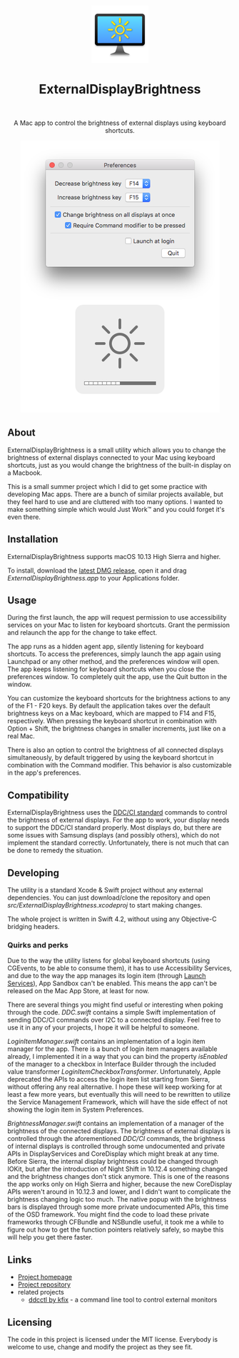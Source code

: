 <p align="center"><img src="docs/images/logo.png" alt="Logo of the project"></p>
<h1 align="center">External&shy;Display&shy;Brightness</h1>
<br>
<p align="center">A Mac app to control the brightness of external displays using keyboard shortcuts.</p>
<p align="center"><img src="docs/images/screenshots/main.png" alt="A screenshot of the application"></p>


About
-----
ExternalDisplayBrightness is a small utility which allows you to change the brightness of external displays connected to your Mac using keyboard shortcuts, just as you would change the brightness of the built-in display on a Macbook.

This is a small summer project which I did to get some practice with developing Mac apps. There are a bunch of similar projects available, but they feel hard to use and are cluttered with too many options. I wanted to make something simple which would Just Work™ and you could forget it's even there.

Installation
------------
ExternalDisplayBrightness supports macOS 10.13 High Sierra and higher.

To install, download the [latest DMG release](https://www.github.com/fnesveda/ExternalDisplayBrightness/releases/latest), open it and drag *ExternalDisplayBrightness.app* to your Applications folder.

Usage
-----
During the first launch, the app will request permission to use accessibility services on your Mac to listen for keyboard shortcuts. Grant the permission and relaunch the app for the change to take effect.

The app runs as a hidden agent app, silently listening for keyboard shortcuts. To access the preferences, simply launch the app again using Launchpad or any other method, and the preferences window will open. The app keeps listening for keyboard shortcuts when you close the preferences window. To completely quit the app, use the Quit button in the window.

You can customize the keyboard shortcuts for the brightness actions to any of the F1 - F20 keys.
By default the application takes over the default brightness keys on a Mac keyboard, which are mapped to F14 and F15, respectively. When pressing the keyboard shortcut in combination with Option + Shift, the brightness changes in smaller increments, just like on a real Mac.

There is also an option to control the brightness of all connected displays simultaneously, by default triggered by using the keyboard shortcut in combination with the Command modifier. This behavior is also customizable in the app's preferences.

Compatibility
-------------
ExternalDisplayBrightness uses the [DDC/CI standard](https://en.wikipedia.org/wiki/Display_Data_Channel#DDC/CI) commands to control the brightness of external displays. For the app to work, your display needs to support the DDC/CI standard properly. Most displays do, but there are some issues with Samsung displays (and possibly others), which do not implement the standard correctly. Unfortunately, there is not much that can be done to remedy the situation.

Developing
----------
The utility is a standard Xcode & Swift project without any external dependencies. You can just download/clone the repository and open *src/ExternalDisplayBrightness.xcodeproj* to start making changes. 

The whole project is written in Swift 4.2, without using any Objective-C bridging headers.

### Quirks and perks

Due to the way the utility listens for global keyboard shortcuts (using CGEvents, to be able to consume them), it has to use Accessibility Services, and due to the way the app manages its login item (through [Launch Services](https://developer.apple.com/documentation/coreservices/launch_services)), App Sandbox can't be enabled. This means the app can't be released on the Mac App Store, at least for now.

There are several things you might find useful or interesting when poking through the code.
*DDC.swift* contains a simple Swift implementation of sending DDC/CI commands over I2C to a connected display. Feel free to use it in any of your projects, I hope it will be helpful to someone.

*LoginItemManager.swift* contains an implementation of a login item manager for the app.
There is a bunch of login item managers available already, I implemented it in a way that you can bind the property *isEnabled* of the manager to a checkbox in Interface Builder through the included value transformer *LoginItemCheckboxTransformer*. 
Unfortunately, Apple deprecated the APIs to access the login item list starting from Sierra, without offering any real alternative.
I hope these will keep working for at least a few more years, but eventually this will need to be rewritten to utilize the Service Management Framework, which will have the side effect of not showing the login item in System Preferences.

*BrightnessManager.swift* contains an implementation of a manager of the brightness of the connected displays.
The brightness of external displays is controlled through the aforementioned *DDC/CI* commands, the brightness of internal displays is controlled through some undocumented and private APIs in DisplayServices and CoreDisplay which might break at any time. Before Sierra, the internal display brightness could be changed through IOKit, but after the introduction of Night Shift in 10.12.4 something changed and the brightness changes don't stick anymore. This is one of the reasons the app works only on High Sierra and higher, because the new CoreDisplay APIs weren't around in 10.12.3 and lower, and I didn't want to complicate the brightness changing logic too much.
The native popup with the brightness bars is displayed through some more private undocumented APIs, this time of the OSD framework.
You might find the code to load these private frameworks through CFBundle and NSBundle useful, it took me a while to figure out how to get the function pointers relatively safely, so maybe this will help you get there faster.

Links
-----
- [Project homepage](https://www.nesveda.com/projects/ExternalDisplayBrightness/)
- [Project repository](https://www.github.com/fnesveda/ExternalDisplayBrightness/)
- related projects
    - [ddcctl by kfix](https://github.com/kfix/ddcctl/) - a command line tool to control external monitors

Licensing
---------
The code in this project is licensed under the MIT license.
Everybody is welcome to use, change and modify the project as they see fit.
